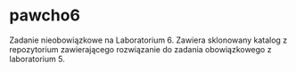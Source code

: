 # pawcho6
Zadanie nieobowiązkowe na Laboratorium 6.
Zawiera sklonowany katalog z repozytorium zawierającego rozwiązanie do zadania obowiązkowego z laboratorium 5.
